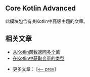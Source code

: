 ## Core Kotlin Advanced

此模块包含有关Kotlin中高级主题的文章。

## 相关文章

+ [从Kotlin函数返回多个值](docs/从Kotlin函数返回多个值.md)
+ [在Kotlin中获取变量的类型](docs/在Kotlin中获取变量的类型.md)

- 更多文章： [[<-- prev]](../kotlin-core-advanced-1/README.md)